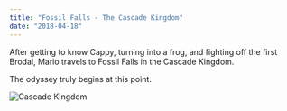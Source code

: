 ```yaml
---
title: "Fossil Falls - The Cascade Kingdom"
date: "2018-04-18"
---
```


After getting to know Cappy, turning into a frog, and fighting off the first Brodal, Mario travels to Fossil Falls in the Cascade Kingdom.

The odyssey truly begins at this point.

![Cascade Kingdom](https://cdn.segmentnext.com/wp-content/uploads/2017/10/Super-Mario-Odyssey-Cascade-Kingdom-Power-Moon-Locations-Guide.png "Bound to find something awesome here!!")